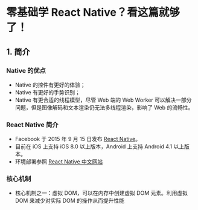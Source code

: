 # 零基础学 React Native？看这篇就够了！


## 1. 简介

### Native 的优点

- Native 的控件有更好的体验；
- Native 有更好的手势识别；
- Native 有更合适的线程模型，尽管 Web 端的 Web Worker 可以解决一部分问题，但是图像解码和文本渲染仍无法多线程渲染，影响了 Web 的流畅性。

### React Native 简介

- Facebook 于 2015 年 9 月 15 日发布 [React Native](https://github.com/facebook/react-native)。
- 目前在 iOS 上支持 iOS 8.0 以上版本，Android 上支持 Android 4.1 以上版本。
- 环境部署参照 [React Native 中文网站](https://reactnative.cn/docs/0.51/getting-started.html#content)

### 核心机制

* 核心机制之一：虚拟 DOM，可以在内存中创建虚拟 DOM 元素。利用虚拟 DOM 来减少对实际 DOM 的操作从而提升性能





